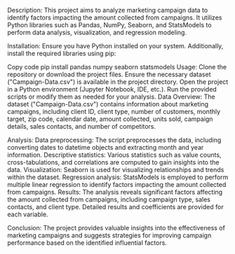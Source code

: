 Description:
This project aims to analyze marketing campaign data to identify factors impacting the amount collected from campaigns. It utilizes Python libraries such as Pandas, NumPy, Seaborn, and StatsModels to perform data analysis, visualization, and regression modeling.

Installation:
Ensure you have Python installed on your system. Additionally, install the required libraries using pip:

Copy code
pip install pandas numpy seaborn statsmodels
Usage:
Clone the repository or download the project files.
Ensure the necessary dataset ("Campaign-Data.csv") is available in the project directory.
Open the project in a Python environment (Jupyter Notebook, IDE, etc.).
Run the provided scripts or modify them as needed for your analysis.
Data Overview:
The dataset ("Campaign-Data.csv") contains information about marketing campaigns, including client ID, client type, number of customers, monthly target, zip code, calendar date, amount collected, units sold, campaign details, sales contacts, and number of competitors.

Analysis:
Data preprocessing: The script preprocesses the data, including converting dates to datetime objects and extracting month and year information.
Descriptive statistics: Various statistics such as value counts, cross-tabulations, and correlations are computed to gain insights into the data.
Visualization: Seaborn is used for visualizing relationships and trends within the dataset.
Regression analysis: StatsModels is employed to perform multiple linear regression to identify factors impacting the amount collected from campaigns.
Results:
The analysis reveals significant factors affecting the amount collected from campaigns, including campaign type, sales contacts, and client type. Detailed results and coefficients are provided for each variable.

Conclusion:
The project provides valuable insights into the effectiveness of marketing campaigns and suggests strategies for improving campaign performance based on the identified influential factors.
